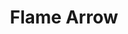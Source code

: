 ---
title: "Flame Arrow"

spell:
  schools:
    - name:        "Transmutation"
      subschools:  []
      descriptors: ["Fire"]
  classes:
    - name:  "Sorcerer/Wizard"
      abbr:  "Sor/Wiz"
      level: 3
  components:         [V, S, M]
  castingTime:        "1 standard action"
  range:              "Close (25 ft. + 5 ft./2 levels)"
  target:             "Fifty projectiles, all of which must be in contact with each other at the time of casting"
  duration:           "10 min./level"
  savingThrow:        "None"
  spellResistance:    "No"
  materialComponents: ["A drop of oil and a small piece of flint."]
  description:        |
    You turn ammunition (such as arrows, bolts, shuriken, and stones) into fiery projectiles. Each piece of ammunition deals an extra {% die_roll 1 6 0 %} points of fire damage to any target it hits. A flaming projectile can easily ignite a flammable object or structure, but it won't ignite a creature it strikes.
---